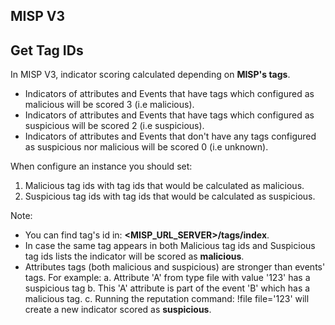## MISP V3

## Get Tag IDs
In MISP V3, indicator scoring calculated depending on **MISP's tags**.
* Indicators of attributes and Events that have tags which configured as malicious will be scored 3 (i.e malicious).
* Indicators of attributes and Events that have tags which configured as suspicious will be scored 2 (i.e suspicious).
* Indicators of attributes and Events that don't have any tags configured as suspicious nor malicious will be scored 0 (i.e unknown).

When configure an instance you should set: 
1. Malicious tag ids with tag ids that would be calculated as malicious.
2. Suspicious tag ids with tag ids that would be calculated as suspicious.

Note:
* You can find tag's id in: **<MISP_URL_SERVER>/tags/index**.
* In case the same tag appears in both Malicious tag ids and Suspicious tag ids lists the indicator will be scored as **malicious**.
* Attributes tags (both malicious and suspicious) are stronger than events' tags. 
 For example:
a. Attribute 'A' from type file with value '123' has a suspicious tag
b. This 'A' attribute is part of the event 'B' which has a malicious tag.
c. Running the reputation command: !file file='123' will create a new indicator scored as **suspicious**.
